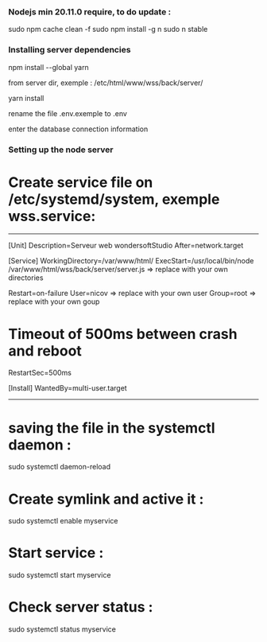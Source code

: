
### Nodejs min 20.11.0 require, to do update : 

sudo npm cache clean -f
sudo npm install -g n
sudo n stable

### Installing server dependencies
npm install --global yarn

from server dir, exemple :  /etc/html/www/wss/back/server/

yarn install

rename the file .env.exemple to .env

enter the database connection information

### Setting up the node server

# Create service file on /etc/systemd/system, exemple wss.service: 

----------------------------------------

[Unit]
Description=Serveur web wondersoftStudio
After=network.target

[Service]
WorkingDirectory=/var/www/html/
ExecStart=/usr/local/bin/node /var/www/html/wss/back/server/server.js => replace with your own directories

Restart=on-failure
User=nicov => replace with your own user
Group=root => replace with your own goup

# Timeout of 500ms between crash and reboot
RestartSec=500ms

[Install]
WantedBy=multi-user.target

------------------------------------

# saving the file in the systemctl daemon :
sudo systemctl daemon-reload

# Create symlink and active it : 
sudo systemctl enable myservice

# Start service : 
sudo systemctl start myservice

# Check server status : 
sudo systemctl status myservice
